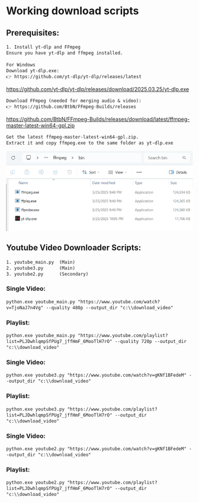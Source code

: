 
# Working download scripts

## Prerequisites:
    1. Install yt-dlp and FFmpeg
    Ensure you have yt-dlp and ffmpeg installed.
    
    For Windows
    Download yt-dlp.exe:
    👉 https://github.com/yt-dlp/yt-dlp/releases/latest
    
https://github.com/yt-dlp/yt-dlp/releases/download/2025.03.25/yt-dlp.exe
    
    Download FFmpeg (needed for merging audio & video):
    👉 https://github.com/BtbN/FFmpeg-Builds/releases
    
https://github.com/BtbN/FFmpeg-Builds/releases/download/latest/ffmpeg-master-latest-win64-gpl.zip
    
    Get the latest ffmpeg-master-latest-win64-gpl.zip.
    Extract it and copy ffmpeg.exe to the same folder as yt-dlp.exe

![img.png](img.png)


## Youtube Video Downloader Scripts:

	1. youtube_main.py  (Main)
	2. youtube3.py  	(Main)
	3. youtube2.py  	(Secondary)

### Single Video:

	python.exe youtube_main.py "https://www.youtube.com/watch?v=TjoNaJ7n4Vg" --quality 480p --output_dir "c:\\download_video"

### Playlist:

	python.exe youtube_main.py "https://www.youtube.com/playlist?list=PLJDwhlqmpSfPUg7_jffHmF_6MooTlH7rO" --quality 720p --output_dir "c:\\download_video"

### Single Video:

	python.exe youtube3.py "https://www.youtube.com/watch?v=gKNf1BFedeM" --output_dir "c:\\download_video" 

### Playlist:

	python.exe youtube3.py "https://www.youtube.com/playlist?list=PLJDwhlqmpSfPUg7_jffHmF_6MooTlH7rO" --output_dir "c:\\download_video"

### Single Video:

	python.exe youtube2.py "https://www.youtube.com/watch?v=gKNf1BFedeM" --output_dir "c:\\download_video" 

### Playlist:

	python.exe youtube2.py "https://www.youtube.com/playlist?list=PLJDwhlqmpSfPUg7_jffHmF_6MooTlH7rO" --output_dir "c:\\download_video"
